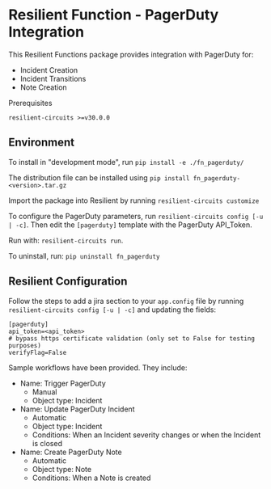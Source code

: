 # Resilient Function - PagerDuty Integration

This Resilient Functions package provides integration with PagerDuty for:
* Incident Creation
* Incident Transitions
* Note Creation

Prerequisites
```$xslt
resilient-circuits >=v30.0.0
```

## Environment
To install in "development mode", run 
    `pip install -e ./fn_pagerduty/`
    
The distribution file can be installed using
    `pip install fn_pagerduty-<version>.tar.gz`
    
Import the package into Resilient by running `resilient-circuits customize`

To configure the PagerDuty parameters, run `resilient-circuits config [-u | -c]`. 
Then edit the `[pagerduty]` template with the PagerDuty API_Token.

Run with: `resilient-circuits run`.

To uninstall, run: `pip uninstall fn_pagerduty`
    
## Resilient Configuration
Follow the steps to add a jira section to your `app.config` file by running `resilient-circuits config [-u | -c]` and updating the fields:

```
[pagerduty]
api_token=<api_token>
# bypass https certificate validation (only set to False for testing purposes)
verifyFlag=False
```

Sample workflows have been provided. They include: 
* Name: Trigger PagerDuty
  * Manual
  * Object type: Incident
* Name: Update PagerDuty Incident
  * Automatic
  * Object type: Incident
  * Conditions: When an Incident severity changes or when the Incident is closed
* Name: Create PagerDuty Note
  * Automatic
  * Object type: Note
  * Conditions: When a Note is created
  




